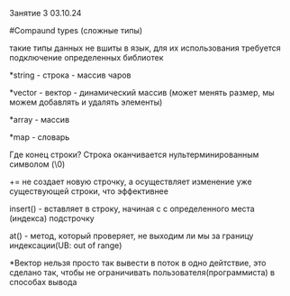 Занятие 3
03.10.24

#Compaund types (сложные типы)

такие типы данных не вшиты в язык, для их использования требуется подключение определенных библиотек


*string - строка - массив чаров

*vector - вектор - динамический массив (может менять размер, мы можем добавлять и удалять элементы)

*array - массив 

*map - словарь


Где конец строки?
Строка оканчивается нультерминированным символом (\0)


+= не создает новую строчку, а осуществляет изменение уже существующей строки, что эффективнее


insert() - вставляет в строку, начиная с с определенного места (индекса) подстрочку

at() - метод, который проверяет, не выходим ли мы за границу индексации(UB: out of range)


*Вектор нельзя просто так вывести в поток в одно дейтствие, это сделано так, чтобы не ограничивать пользователя(программиста) в способах вывода
